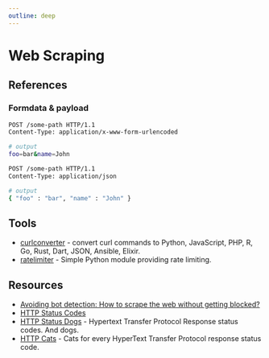 ```yaml
---
outline: deep
---
```


# Web Scraping

## References

### Formdata & payload

```bash title="formdata"
POST /some-path HTTP/1.1
Content-Type: application/x-www-form-urlencoded

# output
foo=bar&name=John
```

```bash title="payload"
POST /some-path HTTP/1.1
Content-Type: application/json

# output
{ "foo" : "bar", "name" : "John" }
```

## Tools

- [curlconverter](https://curl.trillworks.com) - convert curl commands to Python, JavaScript, PHP, R, Go, Rust, Dart, JSON, Ansible, Elixir.
- [ratelimiter](https://github.com/RazerM/ratelimiter) - Simple Python module providing rate limiting.

## Resources

- [Avoiding bot detection: How to scrape the web without getting blocked?](https://github.com/niespodd/browser-fingerprinting)
- [HTTP Status Codes](https://apps.moire.org/httpstatus/)
- [HTTP Status Dogs](https://httpstatusdogs.com/) - Hypertext Transfer Protocol Response status codes. And dogs.
- [HTTP Cats](https://httpcats.com/) - Cats for every HyperText Transfer Protocol response status code.
